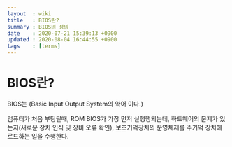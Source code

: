 ```yaml
---
layout  : wiki
title   : BIOS란?
summary : BIOS의 정의
date    : 2020-07-21 15:39:13 +0900
updated : 2020-08-04 16:44:55 +0900
tags    : [terms]
---
```


# BIOS란?

BIOS는 (Basic Input Output System의 약어 이다.)

컴퓨터가 처음 부팅될때, ROM BIOS가 가장 먼저 실행행되는데,
하드웨어의 문제가 있는지(새로운 장치 인식 및 장비 오류 확인),
보조기억장치의 운영체제를 주기억 장치에 로드하는 일을 수행한다.
